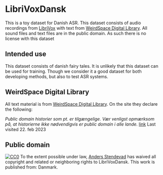 # LibriVoxDansk

This is a toy dataset for Danish ASR. This dataset consists of audio recordings
from [LibriVox](https://librivox.org/) with text from [WeirdSpace Digital
Library](https://weirdspace.dk/). All sound files and text files are in the
public domain. As such there is no license with this dataset

## Intended use

This dataset consists of danish fairy tales. It is unlikely that this dataset can
be used for training. Though we consider it a good dataset for both developing
methods, but also to test ASR systems. 

## WeirdSpace Digital Library

All text material is from [WeirdSpace Digital
Library](https://weirdspace.dk/). On the site they declare the following: 

*Public domain historier som pt. er tilgængelige. Vær venligst opmærksom på, at
historierne ikke nødvendigvis er public domain i alle lande.*
[link](https://weirdspace.info/DanskeTekster/) Last visited 22. feb 2023

## Public domain

[![CC0](http://i.creativecommons.org/p/zero/1.0/88x31.png)](http://creativecommons.org/publicdomain/zero/1.0/)
To the extent possible under law, [Anders
Stendevad](https://www.linkedin.com/in/anders-stendevad-712814141/) has waived
all copyright and related or neighboring rights to LibriVoxDansk. This work is
published from: Danmark.
